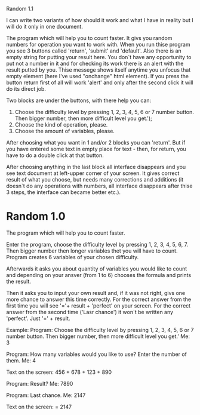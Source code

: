 
Random 1.1

I can write two variants of how should it work and what I have in reality but I will do it only in one document.

The program which will help you to count faster. It givs you random numbers for operation you want to work with.
When you run thise program you see 3 buttons called 'return', 'submit' and 'default'. Also there is an empty string for putting your
result here. You don`t have any opportunity to put not a number in it and for checking its work there is an alert with the result putted by you. Thise messege shows itself anytime you unfocus that empty element (here I've used "onchange" html element). If you press the
button return first of all will work 'alert' and only after the second click it will do its direct job.

Two blocks are under the buttons, with there help you can:

1. Choose the difficulty level by pressing 1, 2, 3, 4, 5, 6 or 7 number button. Then bigger number, then more difficult level you get.'); 
2. Choose the kind of operation, please.
3. Choose the amount of variables, please.

After choosing what you want in 1 and/or 2 blocks you can 'return'. But if you have entered some text in empty place for text - then, for
return, you have to do a double click at that button.

After choosing anything in the last block all interface disappears and you see text document at left-upper corner of your screen.
It gives correct result of what you choose, but needs many corrections and additions (it doesn`t do any operations with numbers, all interface disappears after thise 3 steps, the interface can became better etc.).


Random 1.0
======

The program which will help you to count faster. 


Enter the program, choose the difficulty level by pressing 1, 2, 3, 4, 5, 6, 7. 
Then bigger number then longer variables thet you will have to count.
Program creates 6 variables of your chosen difficulty. 


Afterwards it asks you about quantity of variables you would like to count and depending on your ansver (from 1 to 6) 
chooses the formula and prints the result.

Then it asks you to input your own result and, if it was not right, givs one more chance to answer this time correctly.
For the correct answer from the first time you will see '='+ result + 'perfect' on your screen.
For the correct answer from the second time ('Lasr chance') it won`t be written any 'perfect'. Just '=' + result.


Example:
Program: Choose the difficulty level by pressing 1, 2, 3, 4, 5, 6 or 7 number button. Then bigger number, then more difficult level you get.'
Me: 3

Program: How many variables would you like to use? Enter the number of them.
Me: 4

Text on the screen: 456 + 678 + 123 + 890

Program: Result?
Me: 7890

Program: Last chance.
Me: 2147

Text on the screen: = 2147

